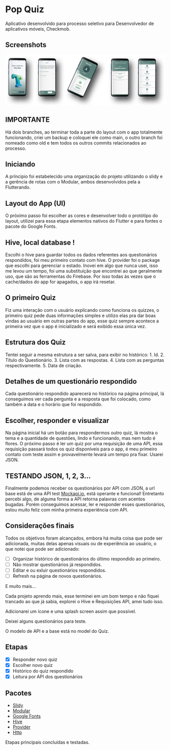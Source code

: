 # Pop Quiz

Aplicativo desenvolvido para processo seletivo para Desenvolvedor de aplicativos móveis, Checkmob.

## Screenshots
![alt text](https://github.com/xmanelsantos/popquiz/blob/main/screenshot/all-images-with-shadows.png?raw=true)
## IMPORTANTE
Há dois branches, ao terminar toda a parte do layout com o app totalmente funcionando, criei um backup e coloquei ele como main, o outro branch foi nomeado como old e tem todos os outros commits relacionados ao processo.

## Iniciando
A príncipio foi estabelecido uma organização do projeto utilizando o slidy e a gerência de rotas com o Modular, ambos desenvolvidos pela a Flutterando.

## Layout do App (UI)
O próximo passo foi escolher as cores e desenvolver todo o protótipo do layout, utilizei para essa etapa elementos nativos do Flutter e para fontes o pacote do Google Fonts.

## Hive, local database !
Escolhi o hive para guardar todos os dados referentes aos questionários respondidos, foi meu primeiro contato com hive. O provider foi o package que escolhi para gerenciar o estado. Inovei em algo que nunca usei, isso me levou um tempo, foi uma substituição que encontrei ao que geralmente uso, que são as ferramentas do Firebase. Por isso todas ás vezes que o cache/dados do app for apagados, o app irá resetar.

## O primeiro Quiz
Fiz uma interação com o usuário explicando como funciona os quizzes, o primeiro quiz pede duas informações simples e utilizo elas pra dar boas vindas ao usuário em outras partes do app, esse quiz sempre acontece a primeira vez que o app é inicializado e será exibido essa única vez.

## Estrutura dos Quiz
Tentei seguir a mesma estrutura a ser salva, para exibir no histórico:
    1. Id.
    2. Título do Questionário.
    3. Lista com as respostas.
    4. Lista com as perguntas respectivamente.
    5. Data de criação.

## Detalhes de um questionário respondido
Cada questionário respondido aparecerá no histórico na página principal, lá conseguimos ver cada pergunta e a resposta que foi colocado, como também a data e o horário que foi respondido.

## Escolher, responder e visualizar
Na página inicial há um botão para respondermos outro quiz, lá mostra o tema e a quantidade de questões, lindo e funcionando, mas nem tudo é flores. O próximo passo é ler um quiz por uma requisição de uma API, essa requisição passará todos os quiz disponíveis para o app, é meu primeiro contato com teste assim e provavelmente levará um tempo pra fixar. Usarei JSON.

## TESTANDO JSON, 1, 2, 3...
Finalmente podemos receber os questionários por API com JSON, a url base está de uma API test [Mockapi.io](https://mockapi.io/), está operante e funcional! Entretanto percebi algo, de alguma forma a API retorna palavras com acentos bugadas. Porém conseguimos acessar, ler e responder esses questionários, estou muito feliz com minha primeira experiência com API.

## Considerações finais
Todos os objetivos foram alcançados, embora há muita coisa que pode ser adicionada, muitas delas apenas visuais ou de experiência ao usuário, o que notei que pode ser adicionado:

 - [ ] Organizar histórico de questionários do último respondido ao primeiro.
 - [ ] Não mostrar questionários já respondidos.
 - [ ] Editar e ou exluir questionários respondidos.
 - [ ] Refresh na página de novos questionários.

E muito mais...

Cada projeto aprendo mais, esse terminei em um bom tempo e não fiquei trancado ao que já sabia, explorei o Hive e Requisições API, amei tudo isso.

Adicionarei um ícone e uma splash screen assim que possível.

Deixei alguns questionários para teste.

O modelo de API e a base está no model do Quiz.



## Etapas

- [X] Responder novo quiz
- [X] Escolher novo quiz
- [X] Histórico do quiz respondido
- [X] Leitura por API dos questionários

## Pacotes

- [Slidy](https://pub.dev/packages/slidy)
- [Modular](https://pub.dev/packages/flutter_modular)
- [Google Fonts](https://pub.dev/packages/google_fonts)
- [Hive](https://pub.dev/packages/hive)
- [Provider](https://pub.dev/packages/provider)
- [Http](https://pub.dev/packages/html)

Etapas principais concluídas e testadas.
